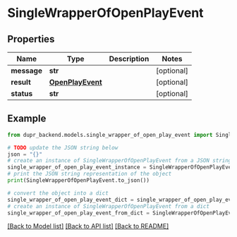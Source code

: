 # SingleWrapperOfOpenPlayEvent


## Properties

Name | Type | Description | Notes
------------ | ------------- | ------------- | -------------
**message** | **str** |  | [optional] 
**result** | [**OpenPlayEvent**](OpenPlayEvent.md) |  | [optional] 
**status** | **str** |  | [optional] 

## Example

```python
from dupr_backend.models.single_wrapper_of_open_play_event import SingleWrapperOfOpenPlayEvent

# TODO update the JSON string below
json = "{}"
# create an instance of SingleWrapperOfOpenPlayEvent from a JSON string
single_wrapper_of_open_play_event_instance = SingleWrapperOfOpenPlayEvent.from_json(json)
# print the JSON string representation of the object
print(SingleWrapperOfOpenPlayEvent.to_json())

# convert the object into a dict
single_wrapper_of_open_play_event_dict = single_wrapper_of_open_play_event_instance.to_dict()
# create an instance of SingleWrapperOfOpenPlayEvent from a dict
single_wrapper_of_open_play_event_from_dict = SingleWrapperOfOpenPlayEvent.from_dict(single_wrapper_of_open_play_event_dict)
```
[[Back to Model list]](../README.md#documentation-for-models) [[Back to API list]](../README.md#documentation-for-api-endpoints) [[Back to README]](../README.md)


